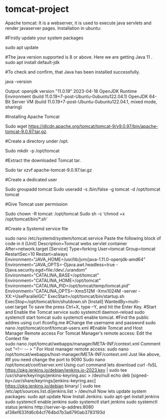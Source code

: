# tomcat-project
Apache tomcat: It is a webserver, it is used to execute java servlets and render javaserver pages.
Installation in ubuntu:

#Firstly update your system packages

sudo apt update

#The java version supported is 8 or above. Here we are getting Java 11
.
sudo apt install default-jdk

#To check and confirm, that Java has been installed successfully.

java -version

Output:
openjdk version "11.0.19" 2023-04-18
OpenJDK Runtime Environment (build 11.0.19+7-post-Ubuntu-0ubuntu122.04.1)
OpenJDK 64-Bit Server VM (build 11.0.19+7-post-Ubuntu-0ubuntu122.04.1, mixed mode, sharing)

#Installing Apache Tomcat

Sudo wget https://dlcdn.apache.org/tomcat/tomcat-9/v9.0.97/bin/apache-tomcat-9.0.97.tar.gz.

#Create a directory under /opt.

Sudo mkdir -p /opt/tomcat

#Extract the downloaded Tomcat tar.

Sudo tar xzvf apache-tomcat-9.0.97.tar.gz

#Create a dedicated user

Sudo groupadd tomcat
Sudo useradd -s /bin/false -g tomcat -d /opt/tomcat tomcat

#Give Tomcat user permission

Sudo chown -R tomcat: /opt/tomcat
Sudo sh -c ‘chmod +x /opt/tomcat/bin/*.sh’

#Create a Systemd service file

sudo nano /etc/systemd/system/tomcat.service
Paste the following block of code in it
[Unit]
Description=Tomcat webs servlet container
After=network.target
[Service]
Type=forking
User=tomcat
Group=tomcat
RestartSec=10
Restart=always
Environment="JAVA_HOME=/usr/lib/jvm/java-1.11.0-openjdk-amd64"
Environment="JAVA_OPTS=-Djava.awt.headless=true -Djava.security.egd=file:/dev/./urandom"
Environment="CATALINA_BASE=/opt/tomcat"
Environment="CATALINA_HOME=/opt/tomcat"
Environment="CATALINA_PID=/opt/tomcat/temp/tomcat.pid"
Environment="CATALINA_OPTS=-Xms512M -Xmx1024M -server -XX:+UseParallelGC"
ExecStart=/opt/tomcat/bin/startup.sh
ExecStop=/opt/tomcat/bin/shutdown.sh
[Install]
WantedBy=multi-user.target
To save the press Ctrl+X, type –Y, and hit the Enter Key.
#Start and Enable the Tomcat service
sudo systemctl daemon-reload
sudo systemctl start tomcat
sudo systemctl enable tomcat.
#Find the public addres using
curl ifconfig.me
#Change the username and password
sudo nano /opt/tomcat/conf/tomcat-users.xml
<role rolename="admin-gui,manager-gui,manager-script,manager-jmx,manager-status,admin-gui"/>
  <user username="admin" password="password" roles="admin-gui,manager-gui,manager-script"/>
#Enable Tomcat and Host Manager Remote access
For Tomcat Manager’s remote access:
Edit the Context file  
sudo nano /opt/tomcat/webapps/manager/META-INF/context.xml
Comment out “<!-- <Valve className="org.apache.catalina.valves.RemoteAddrValve"
allow="127\.\d+\.\d+\.\d+|::1|0:0:0:0:0:0:0:1" /> -- > “
For Host manager remote access:
sudo nano /opt/tomcat/webapps/host-manager/META-INF/context.xml
Just like above,
#If you need change the port to 9090
Sudo nano /opt/tomcat/conf/server.xml
<Connector port="9090" protocol="HTTP/1.1" connectionTimeout="20000" redirectPort="8443" />
Using curl command lets download
curl -fsSL https://pkg.jenkins.io/debian/jenkins.io-2023.key | sudo tee \
  /usr/share/keyrings/jenkins-keyring.asc > /dev/null
echo deb [signed-by=/usr/share/keyrings/jenkins-keyring.asc] \
  https://pkg.jenkins.io/debian binary/ | sudo tee \
  /etc/apt/sources.list.d/jenkins.list > /dev/null
Now lets update system packages:
sudo apt update
Now Install Jenkins:
sudo apt-get install jenkins
sudo systemctl enable jenkins
sudo systemctl start jenkins
sudo systemctl status jenkins
http://server-ip-addres:8080
a138ef633fd6c64cf764bd7b3a6790ab3783193d
